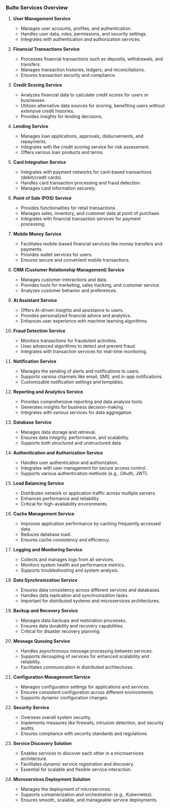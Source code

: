 ### Bulto Services Overview

1. **User Management Service**
   - Manages user accounts, profiles, and authentication.
   - Handles user data, roles, permissions, and security settings.
   - Integrates with authentication and authorization services.

2. **Financial Transactions Service**
   - Processes financial transactions such as deposits, withdrawals, and transfers.
   - Manages transaction histories, ledgers, and reconciliations.
   - Ensures transaction security and compliance.

3. **Credit Scoring Service**
   - Analyzes financial data to calculate credit scores for users or businesses.
   - Utilizes alternative data sources for scoring, benefiting users without extensive credit histories.
   - Provides insights for lending decisions.

4. **Lending Service**
   - Manages loan applications, approvals, disbursements, and repayments.
   - Integrates with the credit scoring service for risk assessment.
   - Offers various loan products and terms.

5. **Card Integration Service**
   - Integrates with payment networks for card-based transactions (debit/credit cards).
   - Handles card transaction processing and fraud detection.
   - Manages card information securely.

6. **Point of Sale (POS) Service**
   - Provides functionalities for retail transactions.
   - Manages sales, inventory, and customer data at point of purchase.
   - Integrates with financial transaction services for payment processing.

7. **Mobile Money Service**
   - Facilitates mobile-based financial services like money transfers and payments.
   - Provides wallet services for users.
   - Ensures secure and convenient mobile transactions.

8. **CRM (Customer Relationship Management) Service**
   - Manages customer interactions and data.
   - Provides tools for marketing, sales tracking, and customer service.
   - Analyzes customer behavior and preferences.

9. **AI Assistant Service**
   - Offers AI-driven insights and assistance to users.
   - Provides personalized financial advice and analytics.
   - Enhances user experience with machine learning algorithms.

10. **Fraud Detection Service**
    - Monitors transactions for fraudulent activities.
    - Uses advanced algorithms to detect and prevent fraud.
    - Integrates with transaction services for real-time monitoring.

11. **Notification Service**
    - Manages the sending of alerts and notifications to users.
    - Supports various channels like email, SMS, and in-app notifications.
    - Customizable notification settings and templates.

12. **Reporting and Analytics Service**
    - Provides comprehensive reporting and data analysis tools.
    - Generates insights for business decision-making.
    - Integrates with various services for data aggregation.

13. **Database Service**
    - Manages data storage and retrieval.
    - Ensures data integrity, performance, and scalability.
    - Supports both structured and unstructured data.

14. **Authentication and Authorization Service**
    - Handles user authentication and authorization.
    - Integrates with user management for secure access control.
    - Supports various authentication methods (e.g., OAuth, JWT).

15. **Load Balancing Service**
    - Distributes network or application traffic across multiple servers.
    - Enhances performance and reliability.
    - Critical for high-availability environments.

16. **Cache Management Service**
    - Improves application performance by caching frequently accessed data.
    - Reduces database load.
    - Ensures cache consistency and efficiency.

17. **Logging and Monitoring Service**
    - Collects and manages logs from all services.
    - Monitors system health and performance metrics.
    - Supports troubleshooting and system analysis.

18. **Data Synchronization Service**
    - Ensures data consistency across different services and databases.
    - Handles data replication and synchronization tasks.
    - Important for distributed systems and microservices architectures.

19. **Backup and Recovery Service**
    - Manages data backups and restoration processes.
    - Ensures data durability and recovery capabilities.
    - Critical for disaster recovery planning.

20. **Message Queuing Service**
    - Handles asynchronous message processing between services.
    - Supports decoupling of services for enhanced scalability and reliability.
    - Facilitates communication in distributed architectures.

21. **Configuration Management Service**
    - Manages configuration settings for applications and services.
    - Ensures consistent configuration across different environments.
    - Supports dynamic configuration changes.

22. **Security Service**
    - Oversees overall system security.
    - Implements measures like firewalls, intrusion detection, and security audits.
    - Ensures compliance with security standards and regulations.

23. **Service Discovery Solution**
    - Enables services to discover each other in a microservices architecture.
    - Facilitates dynamic service registration and discovery.
    - Essential for scalable and flexible service interaction.

24. **Microservices Deployment Solution**
    - Manages the deployment of microservices.
    - Supports containerization and orchestration (e.g., Kubernetes).
    - Ensures smooth, scalable, and manageable service deployments.
